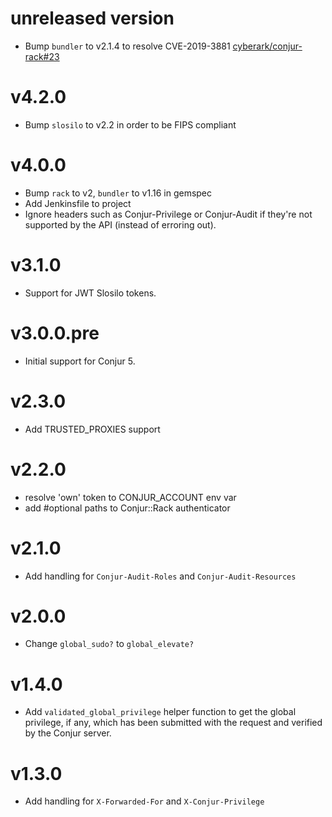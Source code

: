 # unreleased version

* Bump `bundler` to v2.1.4 to resolve CVE-2019-3881 
  [cyberark/conjur-rack#23](https://github.com/cyberark/conjur-rack/issues/23)

# v4.2.0

* Bump `slosilo` to v2.2 in order to be FIPS compliant

# v4.0.0

* Bump `rack` to v2, `bundler` to v1.16 in gemspec
* Add Jenkinsfile to project
* Ignore headers such as Conjur-Privilege or Conjur-Audit if they're not
supported by the API (instead of erroring out).

# v3.1.0

* Support for JWT Slosilo tokens.

# v3.0.0.pre

* Initial support for Conjur 5.

# v2.3.0

* Add TRUSTED_PROXIES support

# v2.2.0

* resolve 'own' token to CONJUR_ACCOUNT env var
* add #optional paths to Conjur::Rack authenticator

# v2.1.0

* Add handling for `Conjur-Audit-Roles` and `Conjur-Audit-Resources`

# v2.0.0

* Change `global_sudo?` to `global_elevate?`

# v1.4.0

* Add `validated_global_privilege` helper function to get the global privilege, if any, which has been submitted with the request and verified by the Conjur server.

# v1.3.0

* Add handling for `X-Forwarded-For` and `X-Conjur-Privilege`
